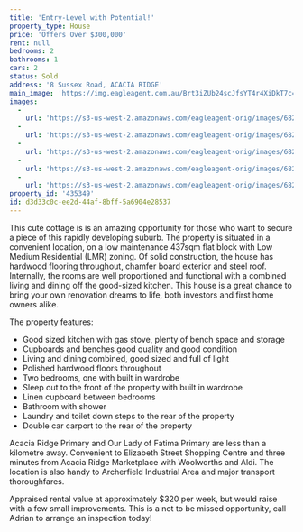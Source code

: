 ```yaml
---
title: 'Entry-Level with Potential!'
property_type: House
price: 'Offers Over $300,000'
rent: null
bedrooms: 2
bathrooms: 1
cars: 2
status: Sold
address: '8 Sussex Road, ACACIA RIDGE'
main_image: 'https://img.eagleagent.com.au/Brt3iZUb24scJfsYT4r4XiDkT7c=/1280x854/smart/https://s3-us-west-2.amazonaws.com/eagleagent-orig/images/6823459/121485018-image-M.jpg'
images:
  -
    url: 'https://s3-us-west-2.amazonaws.com/eagleagent-orig/images/6823463/121485018-image-D.jpg'
  -
    url: 'https://s3-us-west-2.amazonaws.com/eagleagent-orig/images/6823462/121485018-image-C.jpg'
  -
    url: 'https://s3-us-west-2.amazonaws.com/eagleagent-orig/images/6823461/121485018-image-B.jpg'
  -
    url: 'https://s3-us-west-2.amazonaws.com/eagleagent-orig/images/6823460/121485018-image-A.jpg'
  -
    url: 'https://s3-us-west-2.amazonaws.com/eagleagent-orig/images/6823459/121485018-image-M.jpg'
property_id: '435349'
id: d3d33c0c-ee2d-44af-8bff-5a6904e28537
---
```

This cute cottage is is an amazing opportunity for those who want to secure a piece of this rapidly developing suburb. The property is situated in a convenient location, on a low maintenance 437sqm flat block with Low Medium Residential (LMR) zoning. Of solid construction, the house has hardwood flooring throughout, chamfer board exterior and steel roof. Internally, the rooms are well proportioned and functional with a combined living and dining off the good-sized kitchen. This house is a great chance to bring your own renovation dreams to life, both investors and first home owners alike.

The property features:

*  Good sized kitchen with gas stove, plenty of bench space and storage
*  Cupboards and benches good quality and good condition
*  Living and dining combined, good sized and full of light
*  Polished hardwood floors throughout
*  Two bedrooms, one with built in wardrobe
*  Sleep out to the front of the property with built in wardrobe
*  Linen cupboard between bedrooms
*  Bathroom with shower
*  Laundry and toilet down steps to the rear of the property
*  Double car carport to the rear of the property

Acacia Ridge Primary and Our Lady of Fatima Primary are less than a kilometre away. Convenient to Elizabeth Street Shopping Centre and three minutes from Acacia Ridge Marketplace with Woolworths and Aldi. The location is also handy to Archerfield Industrial Area and major transport thoroughfares.

Appraised rental value at approximately $320 per week, but would raise with a few small improvements. This is a not to be missed opportunity, call Adrian to arrange an inspection today!